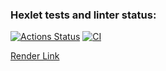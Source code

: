 ### Hexlet tests and linter status:
[![Actions Status](https://github.com/AlexRedisson18/rails-project-66/actions/workflows/hexlet-check.yml/badge.svg)](https://github.com/AlexRedisson18/rails-project-66/actions)
[![CI](https://github.com/AlexRedisson18/rails-project-66/actions/workflows/main.yml/badge.svg)](https://github.com/AlexRedisson18/rails-project-66/actions/workflows/main.yml)

[Render Link](https://rails-project-66-gsqa.onrender.com)
